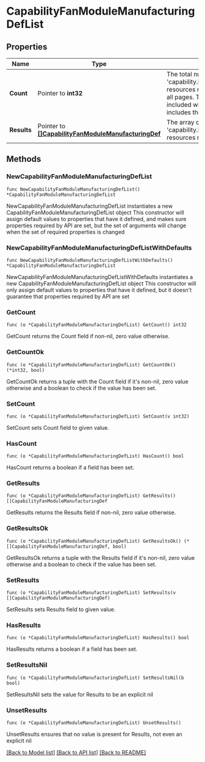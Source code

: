 # CapabilityFanModuleManufacturingDefList

## Properties

Name | Type | Description | Notes
------------ | ------------- | ------------- | -------------
**Count** | Pointer to **int32** | The total number of &#39;capability.FanModuleManufacturingDef&#39; resources matching the request, accross all pages. The &#39;Count&#39; attribute is included when the HTTP GET request includes the &#39;$inlinecount&#39; parameter. | [optional] 
**Results** | Pointer to [**[]CapabilityFanModuleManufacturingDef**](capability.FanModuleManufacturingDef.md) | The array of &#39;capability.FanModuleManufacturingDef&#39; resources matching the request. | [optional] 

## Methods

### NewCapabilityFanModuleManufacturingDefList

`func NewCapabilityFanModuleManufacturingDefList() *CapabilityFanModuleManufacturingDefList`

NewCapabilityFanModuleManufacturingDefList instantiates a new CapabilityFanModuleManufacturingDefList object
This constructor will assign default values to properties that have it defined,
and makes sure properties required by API are set, but the set of arguments
will change when the set of required properties is changed

### NewCapabilityFanModuleManufacturingDefListWithDefaults

`func NewCapabilityFanModuleManufacturingDefListWithDefaults() *CapabilityFanModuleManufacturingDefList`

NewCapabilityFanModuleManufacturingDefListWithDefaults instantiates a new CapabilityFanModuleManufacturingDefList object
This constructor will only assign default values to properties that have it defined,
but it doesn't guarantee that properties required by API are set

### GetCount

`func (o *CapabilityFanModuleManufacturingDefList) GetCount() int32`

GetCount returns the Count field if non-nil, zero value otherwise.

### GetCountOk

`func (o *CapabilityFanModuleManufacturingDefList) GetCountOk() (*int32, bool)`

GetCountOk returns a tuple with the Count field if it's non-nil, zero value otherwise
and a boolean to check if the value has been set.

### SetCount

`func (o *CapabilityFanModuleManufacturingDefList) SetCount(v int32)`

SetCount sets Count field to given value.

### HasCount

`func (o *CapabilityFanModuleManufacturingDefList) HasCount() bool`

HasCount returns a boolean if a field has been set.

### GetResults

`func (o *CapabilityFanModuleManufacturingDefList) GetResults() []CapabilityFanModuleManufacturingDef`

GetResults returns the Results field if non-nil, zero value otherwise.

### GetResultsOk

`func (o *CapabilityFanModuleManufacturingDefList) GetResultsOk() (*[]CapabilityFanModuleManufacturingDef, bool)`

GetResultsOk returns a tuple with the Results field if it's non-nil, zero value otherwise
and a boolean to check if the value has been set.

### SetResults

`func (o *CapabilityFanModuleManufacturingDefList) SetResults(v []CapabilityFanModuleManufacturingDef)`

SetResults sets Results field to given value.

### HasResults

`func (o *CapabilityFanModuleManufacturingDefList) HasResults() bool`

HasResults returns a boolean if a field has been set.

### SetResultsNil

`func (o *CapabilityFanModuleManufacturingDefList) SetResultsNil(b bool)`

 SetResultsNil sets the value for Results to be an explicit nil

### UnsetResults
`func (o *CapabilityFanModuleManufacturingDefList) UnsetResults()`

UnsetResults ensures that no value is present for Results, not even an explicit nil

[[Back to Model list]](../README.md#documentation-for-models) [[Back to API list]](../README.md#documentation-for-api-endpoints) [[Back to README]](../README.md)


